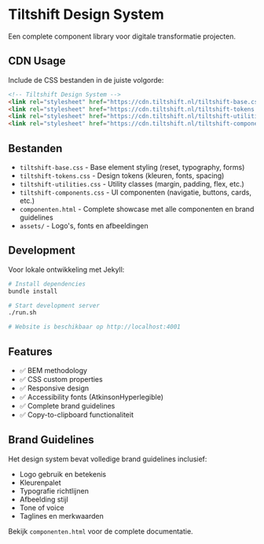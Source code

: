 # Tiltshift Design System

Een complete component library voor digitale transformatie projecten.

## CDN Usage

Include de CSS bestanden in de juiste volgorde:

```html
<!-- Tiltshift Design System -->
<link rel="stylesheet" href="https://cdn.tiltshift.nl/tiltshift-base.css">
<link rel="stylesheet" href="https://cdn.tiltshift.nl/tiltshift-tokens.css">
<link rel="stylesheet" href="https://cdn.tiltshift.nl/tiltshift-utilities.css">
<link rel="stylesheet" href="https://cdn.tiltshift.nl/tiltshift-components.css">
```

## Bestanden

- `tiltshift-base.css` - Base element styling (reset, typography, forms)
- `tiltshift-tokens.css` - Design tokens (kleuren, fonts, spacing)
- `tiltshift-utilities.css` - Utility classes (margin, padding, flex, etc.)  
- `tiltshift-components.css` - UI componenten (navigatie, buttons, cards, etc.)
- `componenten.html` - Complete showcase met alle componenten en brand guidelines
- `assets/` - Logo's, fonts en afbeeldingen

## Development

Voor lokale ontwikkeling met Jekyll:

```bash
# Install dependencies
bundle install

# Start development server
./run.sh

# Website is beschikbaar op http://localhost:4001
```

## Features

- ✅ BEM methodology
- ✅ CSS custom properties 
- ✅ Responsive design
- ✅ Accessibility fonts (AtkinsonHyperlegible)
- ✅ Complete brand guidelines
- ✅ Copy-to-clipboard functionaliteit

## Brand Guidelines

Het design system bevat volledige brand guidelines inclusief:

- Logo gebruik en betekenis  
- Kleurenpalet
- Typografie richtlijnen
- Afbeelding stijl
- Tone of voice
- Taglines en merkwaarden

Bekijk `componenten.html` voor de complete documentatie.
